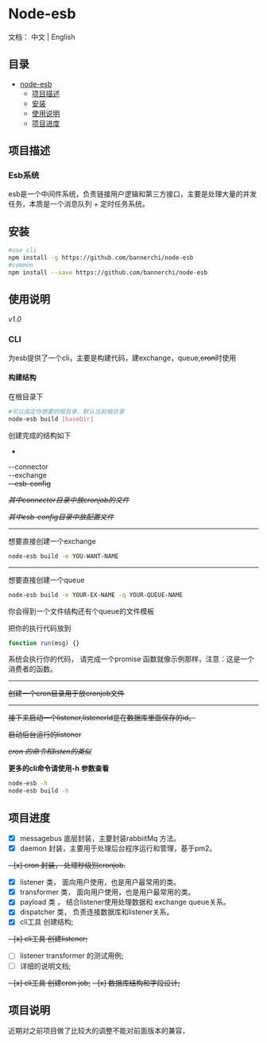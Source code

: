 # Node-esb
文档： 中文 | English
## 目录
- [node-esb](#node-esb)
	- [项目描述](#项目描述)
	- [安装](#安装)
	- [使用说明](#使用说明)
	- [项目进度](#项目进度)
	
## 项目描述

### Esb系统
esb是一个中间件系统，负责链接用户逻辑和第三方接口，主要是处理大量的并发任务，本质是一个消息队列 + 定时任务系统。

## 安装

```bash
#use cli
npm install -g https://github.com/bannerchi/node-esb
#common
npm install --save https://github.com/bannerchi/node-esb
```

## 使用说明
*v1.0*
### CLI

为esb提供了一个cli，主要是构建代码，建exchange，queue,~~cron~~时使用

#### 构建结构
在根目录下

```bash
#可以指定你想要的根目录，默认当前根目录
node-esb build [baseDir]
```

创建完成的结构如下
- <br>
--connector <br>
--exchange <br>
~~--esb-config~~

~~*其中connector目录中放cronjob的文件*~~

~~*其中esb-config目录中放配置文件*~~


- - -
想要直接创建一个exchange

```bash
node-esb build -e YOU-WANT-NAME
```

- - -

想要直接创建一个queue

```bash
node-esb build -e YOUR-EX-NAME -q YOUR-QUEUE-NAME
```

你会得到一个文件结构还有个queue的文件模板

把你的执行代码放到

```javascript
function run(msg) {}

```

系统会执行你的代码，
请完成一个promise 函数就像示例那样，注意：这是一个消费者的函数。

- - -

~~创建一个cron目录用于放cronjob文件~~

- - -

~~接下来启动一个listener,listenerId是在数据库里面保存的id。~~

~~启动后台运行的listener~~


~~*cron 的命令和listen的类似*~~

**更多的cli命令请使用-h 参数查看**
```bash
node-esb -h
node-esb build -h
```

## 项目进度
- [x] messagebus 底层封装，主要封装rabbiitMq 方法。
- [x] daemon 封装，主要用于处理后台程序运行和管理，基于pm2。

~~- [x] cron 封装， 处理秒级别cronjob.~~
- [x] listener 类， 面向用户使用，也是用户最常用的类。
- [x] transformer 类， 面向用户使用，也是用户最常用的类。
- [x] payload 类 ， 结合listener使用处理数据和 exchange queue关系。
- [x] dispatcher 类， 负责连接数据库和listener关系。
- [x] cli工具 创建结构;

~~- [x] cli工具 创建listener;~~

- [ ] listener transformer 的测试用例;
- [ ] 详细的说明文档;

~~- [x] cli工具 创建cron job;~~
~~- [x] 数据库结构和字段设计;~~ 

## 项目说明
近期对之前项目做了比较大的调整不能对前面版本的兼容，
